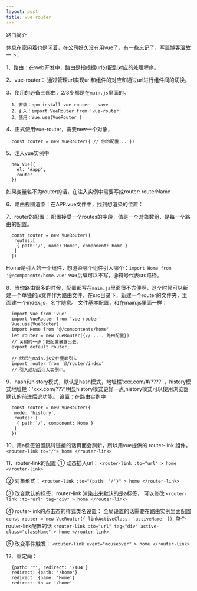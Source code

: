 ```yaml
---
layout: post
title: vue router
---
```



路由简介

休息在家闲着也是闲着，在公司好久没有用vue了，有一些忘记了，写篇博客温故一下。

1、路由：在web开发中，路由是指根据url分配到对应的处理程序。

2、vue-router： 通过管理url实现url和组件的对应和通过url进行组件间的切换。

3、使用的必备三部曲，2/3步都是在`main.js`里面的。

```
  1、安装：npm install vue-router --save
  2、引入：import VueRouter from 'vue-router'
  3、使用：Vue.use(VueRouter )
```

4、正式使用vue-router，需要new一个对象，

```
  const router = new VueRouter({ // 你的配置... })
```

5、注入vue实例中

```
  new Vue({
    el: '#app',
    router
  })
```

如果变量名不为router的话，在注入实例中需要写成router: routerName

6、路由视图渲染：在APP.vue文件中，找到想渲染的位置：<router-view></router-view>

7、router的配置： 配置接受一个routes的字段，值是一个对象数组，是每一个路由的配置。
```
  const router = new VueRouter({
   routes:[
    { path:'/', name:'Home', component: Home }
   ]
  })
```

Home是引入的一个组件，想渲染哪个组件引入哪个：`import Home from '@/components/home.vue'` vue后缀可以不写，@符号代表src路径。

8、当你路由很多的时候，配置都写在`main.js`里面很不方便啊，这个时候可以新建一个单独的js文件作为路由文件，在src目录下，新建一个router的文件夹，里面建一个index.js，名字随意。
文件基本配置，和在main.js里面一样：
```
  import Vue from 'vue'
  import VueRouter from 'vue-router'
  Vue.use(VueRouter)
  import Home from '@/compontents/home'
  let router = new VueRouter({// .... 路由配置})
  // 关键的一步：把配置暴露出去。
  export default router;

  // 然后在main.js文件里面引入
  import router from '@/router/index'
  // 引入成功后注入实例中。
```

9、hash和history模式，默认是hash模式，地址栏’xxx.com/#/????’ ，history模式地址栏：’xxx.com/???’,明显history模式更好一点,history模式可以使用浏览器默认的前进后退功能。
设置：在路由实例中
```
  const router = new VueRouter({
   mode: 'history',
   routes: [
    { path:'/', component: Home }
   ]
  })
```

10、用a标签设置跳转链接的话页面会刷新，所以用vue提供的 router-link 组件。
`<router-link to="/"> home </router-link>`

11、router-link的配置
① 动态插入url： `<router-link :to="url" > home </router-link> `

② 对象形式： `<router-link :to="{path: '/'}" > home </router-link> `

③ 改变默认的标签，router-link 渲染出来默认的是a标签， 可以修改 `<router-link :to="url" tag="div" > home </router-link> `

④ router-link的点击态的样式类名设置： 全局设置的话需要在路由实例里面配置`const router = new VueRouter({ linkActiveClass: 'activeName' })`, 单个router-link配置的话 `<router-link :to="url" tag="div" active-class="className" > home </router-link>` 

⑤ 改变事件触发： `<router-link event="mouseover" > home </router-link>`


12、重定向：
```
  {path: '*', redirect: '/404'}
  redirect: {path: '/home'}
  redirect: {name: 'Home'}
  redirect: to => '/home'
```
